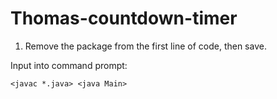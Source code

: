 # Thomas-countdown-timer

1. Remove the package from the first line of code, then save.

Input into command prompt:

`<javac *.java>
<java Main>`
